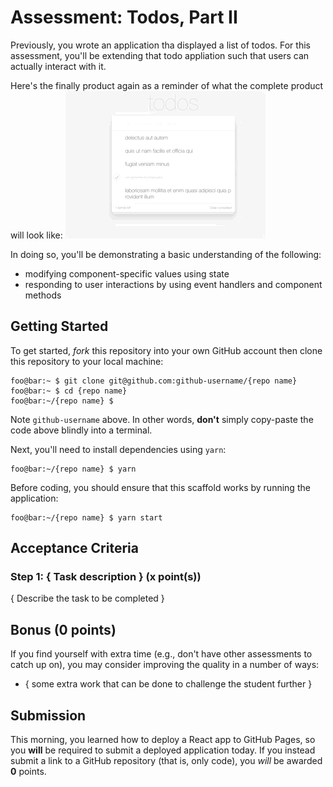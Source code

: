# Assessment: Todos, Part II

Previously, you wrote an application tha displayed a list of todos. For this assessment,
you'll be extending that todo appliation such that users can actually interact with it.

Here's the finally product again as a reminder of what the complete product
will look like:
![example output](screenshots/result.gif)

In doing so, you'll be demonstrating a basic understanding of the following:

- modifying component-specific values using state
- responding to user interactions by using event handlers and component methods


## Getting Started
To get started, _fork_ this repository into your own GitHub account then clone
this repository to your local machine:

```console
foo@bar:~ $ git clone git@github.com:github-username/{repo name}
foo@bar:~ $ cd {repo name}
foo@bar:~/{repo name} $
```

Note `github-username` above. In other words, __don't__ simply copy-paste the
code above blindly into a terminal. 

Next, you'll need to install dependencies using `yarn`:

```console
foo@bar:~/{repo name} $ yarn
```

Before coding, you should ensure that this scaffold works by running the application:
```console
foo@bar:~/{repo name} $ yarn start
```

## Acceptance Criteria

### Step 1: { Task description } (x point(s))
{ Describe the task to be completed }


## Bonus (0 points)

If you find yourself with extra time (e.g., don't have other assessments to
catch up on), you may consider improving the quality in a number of ways:

- { some extra work that can be done to challenge the student further }

## Submission

This morning, you learned how to deploy a React app to GitHub Pages, so you
__will__ be required to submit a deployed application today. If you instead
submit a link to a GitHub repository (that is, only code), you _will_ be awarded
__0__ points.
